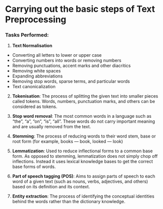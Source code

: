 # Carrying out the basic steps of Text Preprocessing

### Tasks Performed:
1. **Text Normalisation**
- Converting all letters to lower or upper case
- Converting numbers into words or removing numbers
- Removing punctuations, accent marks and other diacritics
- Removing white spaces
- Expanding abbreviations
- Removing stop words, sparse terms, and particular words
- Text canonicalization

2. **Tokenisation**: The process of splitting the given text into smaller pieces called tokens. Words, numbers, punctuation marks, and others can be considered as tokens.

3. **Stop word removal**: The most common words in a language such as “the”, “a”, “on”, “is”, “all”. These words do not carry important meaning and are usually removed from the text.

4. **Stemming**: The process of reducing words to their word stem, base or root form (for example, books — book, looked — look)

5. **Lemmatization**: Used to reduce inflectional forms to a common base form. As opposed to stemming, lemmatization does not simply chop off inflections. Instead it uses lexical knowledge bases to get the correct base forms of words.

6. **Part of speech tagging (POS)**: Aims to assign parts of speech to each word of a given text (such as nouns, verbs, adjectives, and others) based on its definition and its context.

7. **Entity extraction**: The process of identifying the conceptual identities behind the words rather than the dictionary knowledge.
